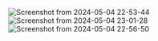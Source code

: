![Screenshot from 2024-05-04 22-53-44](https://github.com/Waddenn/asi-2-25-c_next-places/assets/115143365/f9f064cf-4bd8-4ccd-b25a-d5e9cc23072f)
![Screenshot from 2024-05-04 23-01-28](https://github.com/Waddenn/asi-2-25-c_next-places/assets/115143365/9c8d10ea-5d2d-493a-9d95-dd5548bad04f)
![Screenshot from 2024-05-04 22-56-50](https://github.com/Waddenn/asi-2-25-c_next-places/assets/115143365/ce1b4bfb-b737-4e39-9315-0845f8cddfa0)
